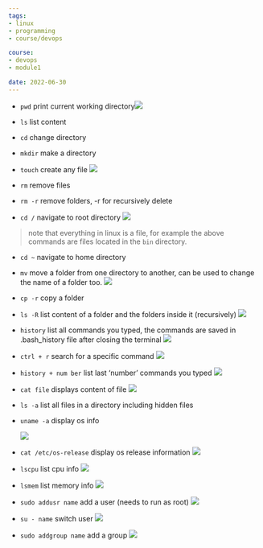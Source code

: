 ```yaml
---
tags: 
- linux
- programming
- course/devops

course:
- devops
- module1

date: 2022-06-30
---
```



*   `pwd` print current working directory[![](Linux-commands-images/Untitled.png)](Linux-commands-images/Untitled.png)
    
*   `ls` list content

*   `cd` change directory

*   `mkdir` make a directory

*   `touch` create any file
    [![](Linux-commands-images/Untitled%201.png)](Linux-commands-images/Untitled%201.png)

*   `rm` remove files

*   `rm -r` remove folders, -r for recursively delete

*   `cd /` navigate to root directory
    [![](Linux-commands-images/Untitled%202.png)](Linux-commands-images/Untitled%202.png)

> note that everything in linux is a file, for example the above commands are files located in the `bin` directory.


*   `cd ~` navigate to home directory

*   `mv` move a folder from one directory to another, can be used to change the name of a folder too.
    [![](Linux-commands-images/Untitled%203.png)](Linux-commands-images/Untitled%203.png)

*   `cp -r` copy a folder

*   `ls -R` list content of a folder and the folders inside it (recursively)
    [![](Linux-commands-images/Untitled%204.png)](Linux-commands-images/Untitled%204.png)

*   `history` list all commands you typed, the commands are saved in .bash\_history file after closing the terminal
    [![](Linux-commands-images/Untitled%205.png)](Linux-commands-images/Untitled%205.png)

*   `ctrl + r` search for a specific command
    [![](Linux-commands-images/Untitled%206.png)](Linux-commands-images/Untitled%206.png)

*   `history + num ber` list last ‘number’ commands you typed
    [![](Linux-commands-images/Untitled%207.png)](Linux-commands-images/Untitled%207.png)

*   `cat file` displays content of file
    [![](Linux-commands-images/Untitled%208.png)](Linux-commands-images/Untitled%208.png)

*   `ls -a` list all files in a directory including hidden files

*   `uname -a` display os info
    
    [![](Linux-commands-images/Untitled%209.png)](Linux-commands-images/Untitled%209.png)

*   `cat /etc/os-release` display os release information
    [![](Linux-commands-images/Untitled%2010.png)](Linux-commands-images/Untitled%2010.png)

*   `lscpu` list cpu info
    [![](Linux-commands-images/Untitled%2011.png)](Linux-commands-images/Untitled%2011.png)

*   `lsmem` list memory info
    [![](Linux-commands-images/Untitled%2012.png)](Linux-commands-images/Untitled%2012.png)

*   `sudo addusr name` add a user (needs to run as root)
    [![](Linux-commands-images/Untitled%2013.png)](Linux-commands-images/Untitled%2013.png)

*   `su - name` switch user
    [![](Linux-commands-images/Untitled%2014.png)](Linux-commands-images/Untitled%2014.png)

*   `sudo addgroup name` add a group
    [![](Linux-commands-images/Untitled%2015.png)](Linux-commands-images/Untitled%2015.png)